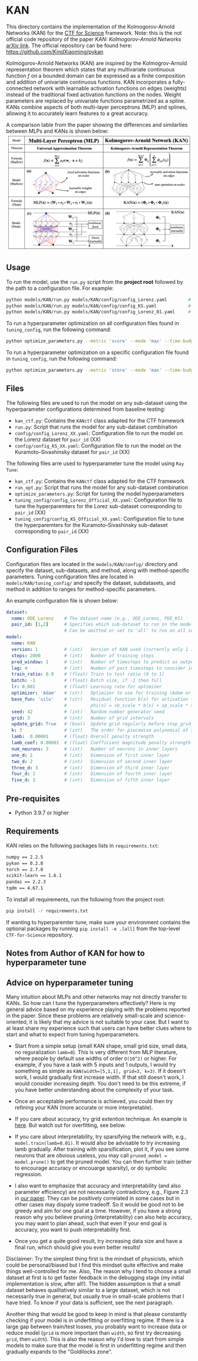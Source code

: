 # KAN

This directory contains the implementation of the Kolmogorov-Arnold Networks (KAN) for the [CTF for Science](https://github.com/CTF-for-Science) framework. 
Note: this is the not official code repository of the paper *KAN: Kolmogorov-Arnold Networks* [arXiv link](https://arxiv.org/abs/2404.19756). The official repository can be found here: https://github.com/KindXiaoming/pykan

Kolmogorov-Arnold Networks (KAN) are inspired by the Kolmogrov-Arnold representation theorem which states that any multivariate continuous function *f* on a bounded domain can be expressed as a finite composition and addition of univariate continuous functions. KAN incorporates a fully-connected network with learnable activation functions on edges (weights) instead of the traditional fixed activation functions on the nodes. Weight parameters are replaced by univariate functions parametrized as a spline. KANs combine aspects of both multi-layer perceptrons (MLP) and splines, allowing it to accurately learn features to a great accuracy. 

A comparison table from the paper showing the differences and similarties between MLPs and KANs is shown below: 
![MLPs vs KANs](figures/KANs.png)


## Usage
To run the model, use the `run.py` script from the **project root** followed by the path to a configuration file. For example:

```bash
python models/KAN/run.py models/KAN/config/config_Lorenz.yaml        # to train on all pair_ids
python models/KAN/run.py models/KAN/config/config_KS.yaml            # to train on all pair_ids
python models/KAN/run.py models/KAN/config/config_Lorenz_01.yaml     # to train on pair_id == 1

```
To run a hyperparameter optimization on all configuration files found in `tuning_config`, run the following command: 
```bash
python optimize_parameters.py --metric 'score' --mode 'max' --time-budget-hours 2     
```
To run a hyperparameter optimization on a specific configuration file found in `tuning_config`, run the following command: 
```bash
python optimize_parameters.py --metric 'score' --mode 'max' --time-budget-hours 2  --config-path './tuning_config/{config_name}.yaml'   
```


## Files
The following files are used to run the model on any sub-dataset using the hyperparameter configurations determined from baseline testing: 
- `kan_ctf.py`: Contains the `KANctf` class adapted for the CTF framework
- `run.py`: Script that runs the model for any sub-dataset combination
- `config/config_Lorenz_XX.yaml`: Configuration file to run the model on the Lorenz dataset for  `pair_id` (XX)
- `config/config_KS_XX.yaml`: Configuration file to run the model on the Kuramoto–Sivashinsky dataset for  `pair_id` (XX)

The following files arre used to hyperparameter tune the model using `Ray Tune`:
- `kan_ctf.py`: Contains the `KANctf` class adapted for the CTF framework
- `run_opt.py`: Script that runs the model for any sub-dataset combination
- `optimize_parameters.py`: Script for tuning the model hyperparameters
- `tuning_config/config_Lorenz_Official_XX.yaml`: Configuration file to tune the hyperparemters for the Lorez sub-dataset corresponding to  `pair_id` (XX)
- `tuning_config/config_KS_Official_XX.yaml`: Configuration file to tune the hyperparemters for the Kuramoto–Sivashinsky sub-dataset corresponding to  `pair_id` (XX)

## Configuration Files

Configuration files are located in the `models/KAN/config/` directory and specify the dataset, sub-datasets, and method, along with method-specific parameters. Tuning configuration files are located in `models/KAN/tuning_config/` and specify the dataset, subdatasets, and method in addition to ranges for method-specific parameters. 

An example configuration file is shown below: 
```yaml
dataset: 
  name: ODE_Lorenz    # The dataset name (e.g., ODE_Lorenz, PDE_KS)
  pair_id: [1,2]      # Specifies which sub-dataset to run on the model on (1-9)
                      # Can be omitted or set to 'all' to run on all sub-datasets
model:
  name: KAN
  version: 1          # (int)   Version of KAN used (currently only 1 is available) 
  steps: 2000         # (int)   Number of training steps
  pred_window: 1      # (int)   Number of timesteps to predict as output
  lag: 4              # (int)   Number of past timesteps to consider in input
  train_ratio: 0.9    # (float) Train to test ratio (0 to 1) 
  batch: -1           # (float) Batch size, if -1 then full
  lr: 0.001           # (float) Learning rate for optimizer
  optimizer: 'Adam'   # (str)   Optimizer to use for training (Adam or LBFGS)
  base_fun: 'silu'    # (str)   Residual function b(x) for activation function 
                      #         phi(x) = sb_scale * b(x) + sp_scale * spline(x)
  seed: 42            # (int)   Random number generator seed
  grid: 3             # (int)   Number of grid intervals 
  update_grid: True   # (bool)  Update grid regularly before stop_grid_update_step (default -1)
  k: 3                # (int)   The order for piecewise polynomial of spline
  lamb:  0.00001      # (float) Overall penalty strength
  lamb_coef: 0.00001  # (float) Coefficient magnitude penalty strength
  num_neurons: 3      # (int)   Number of neurons in inner layers
  one_d: 2            # (int)   Dimension of first inner layer
  two_d: 2            # (int)   Dimension of second inner layer
  three_d: 3          # (int)   Dimension of third inner layer
  four_d: 2           # (int)   Dimension of fourth inner layer
  five_d: 3           # (int)   Dimension of fifth inner layer

```

## Pre-requisites
- Python 3.9.7 or higher

## Requirements
KAN relies on the following packages lists in `requirements.txt`:
```txt
numpy == 2.2.5
pykan == 0.2.8
torch == 2.7.0
scikit-learn == 1.6.1
pandas == 2.2.3
tqdm == 4.67.1
```
To install all requirements, run the following from the project root: 
```bash
pip install -r requirements.txt
```

If wanting to hyperparemter tune, make sure your environment contains the optional packages by running `pip install -e .[all]` from the top-level `CTF-for-Science` repository.


## Notes from Author of KAN for how to hyperparameter tune

## Advice on hyperparameter tuning
Many intuition about MLPs and other networks may not directly transfer to KANs. So how can I tune the hyperparameters effectively? Here is my general advice based on my experience playing with the problems reported in the paper. Since these problems are relatively small-scale and science-oriented, it is likely that my advice is not suitable to your case. But I want to at least share my experience such that users can have better clues where to start and what to expect from tuning hyperparameters.

* Start from a simple setup (small KAN shape, small grid size, small data, no reguralization `lamb=0`). This is very different from MLP literature, where people by default use widths of order `O(10^2)` or higher. For example, if you have a task with 5 inputs and 1 outputs, I would try something as simple as `KAN(width=[5,1,1], grid=3, k=3)`. If it doesn't work, I would gradually first increase width. If that still doesn't work, I would consider increasing depth. You don't need to be this extreme, if you have better understanding about the complexity of your task.

* Once an acceptable performance is achieved, you could then try refining your KAN (more accurate or more interpretable).

* If you care about accuracy, try grid extention technique. An example is [here](https://kindxiaoming.github.io/pykan/Examples/Example_1_function_fitting.html). But watch out for overfitting, see below.

* If you care about interpretability, try sparsifying the network with, e.g., `model.train(lamb=0.01)`. It would also be advisable to try increasing lamb gradually. After training with sparsification, plot it, if you see some neurons that are obvious useless, you may call `pruned_model = model.prune()` to get the pruned model. You can then further train (either to encourage accuracy or encouarge sparsity), or do symbolic regression.

* I also want to emphasize that accuracy and interpretability (and also parameter efficiency) are not necessarily contradictory, e.g., Figure 2.3 in [our paper](https://arxiv.org/pdf/2404.19756). They can be positively correlated in some cases but in other cases may dispaly some tradeoff. So it would be good not to be greedy and aim for one goal at a time. However, if you have a strong reason why you believe pruning (interpretability) can also help accuracy, you may want to plan ahead, such that even if your end goal is accuracy, you want to push interpretability first. 

* Once you get a quite good result, try increasing data size and have a final run, which should give you even better results!

Disclaimer: Try the simplest thing first is the mindset of physicists, which could be personal/biased but I find this mindset quite effective and make things well-controlled for me. Also, The reason why I tend to choose a small dataset at first is to get faster feedback in the debugging stage (my initial implementation is slow, after all!). The hidden assumption is that a small dataset behaves qualitatively similar to a large dataset, which is not necessarily true in general, but usually true in small-scale problems that I have tried. To know if your data is sufficient, see the next paragraph.

Another thing that would be good to keep in mind is that please constantly checking if your model is in underfitting or overfitting regime. If there is a large gap between train/test losses, you probably want to increase data or reduce model (`grid` is more important than `width`, so first try decreasing `grid`, then `width`). This is also the reason why I'd love to start from simple models to make sure that the model is first in underfitting regime and then gradually expands to the "Goldilocks zone".
